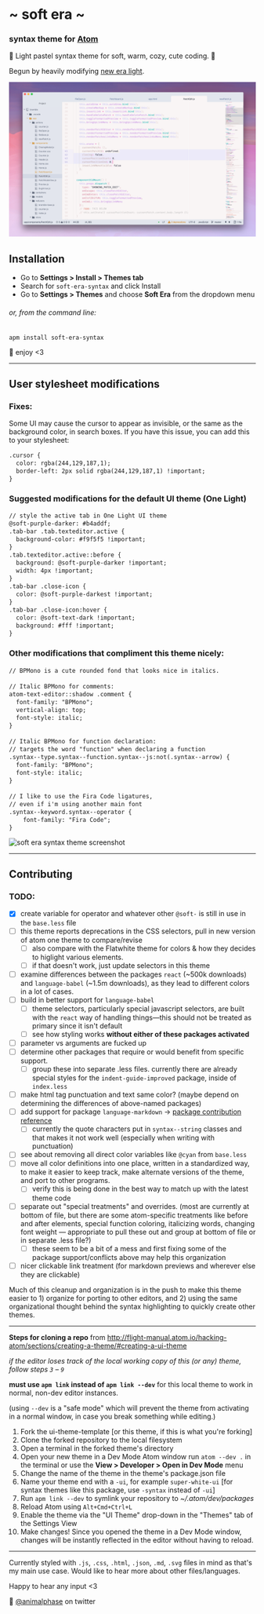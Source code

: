 # \~ soft era \~

### syntax theme for [Atom](https://atom.io/)

🌸 Light pastel syntax theme for soft, warm, cozy, cute coding. 🌱

Begun by heavily modifying [new era light](https://github.com/juanmnl/new-era-light-syntax-theme).

![soft era syntax theme screenshot](screenshot.png)

## Installation

- Go to **Settings > Install > Themes tab**
- Search for `soft-era-syntax` and click Install
- Go to **Settings > Themes** and choose **Soft Era** from the dropdown menu

###### or, from the command line:

```apm install soft-era-syntax```


💾 enjoy <3

---

## User stylesheet modifications

### Fixes:

Some UI may cause the cursor to appear as invisible, or the same as the background color, in search boxes. If you have this issue, you can add this to your stylesheet:

```
.cursor {
  color: rgba(244,129,187,1);
  border-left: 2px solid rgba(244,129,187,1) !important;
}
```

### Suggested modifications for the default UI theme (One Light)

```
// style the active tab in One Light UI theme
@soft-purple-darker: #b4addf;
.tab-bar .tab.texteditor.active {
  background-color: #f9f5f5 !important;
}
.tab.texteditor.active::before {
  background: @soft-purple-darker !important;
  width: 4px !important;
}
.tab-bar .close-icon {
  color: @soft-purple-darkest !important;
}
.tab-bar .close-icon:hover {
  color: @soft-text-dark !important;
  background: #fff !important;
}
```

### Other modifications that compliment this theme nicely:

```
// BPMono is a cute rounded fond that looks nice in italics.

// Italic BPMono for comments:
atom-text-editor::shadow .comment {
  font-family: "BPMono";
  vertical-align: top;
  font-style: italic;
}

// Italic BPMono for function declaration:
// targets the word "function" when declaring a function
.syntax--type.syntax--function.syntax--js:not(.syntax--arrow) {
  font-family: "BPMono";
  font-style: italic;
}

// I like to use the Fira Code ligatures,
// even if i'm using another main font
.syntax--keyword.syntax--operator {
    font-family: "Fira Code";
}
```

![soft era syntax theme screenshot](screenshot2.png)

---

## Contributing

### TODO:
- [x] create variable for operator and whatever other `@soft-` is still in use in the `base.less` file
- [ ] this theme reports deprecations in the CSS selectors, pull in new version of atom one theme to compare/revise
  - [ ] also compare with the Flatwhite theme for colors & how they decides to higlight various elements.
  - [ ] if that doesn't work, just update selectors in this theme
- [ ] examine differences between the packages `react` (~500k downloads) and `language-babel` (~1.5m downloads), as they lead to different colors in a lot of cases.
- [ ] build in better support for  `language-babel`
  - [ ] theme selectors, particularly special javascript selectors, are built with the `react` way of handling things—this should not be treated as primary since it isn't default
  - [ ] see how styling works **without either of these packages activated**
- [ ] parameter vs arguments are fucked up
- [ ] determine other packages that require or would benefit from specific support.
  - [ ] group these into separate .less files. currently there are already special styles for the `indent-guide-improved` package, inside of `index.less`
- [ ] make html tag punctuation and text same color? (maybe depend on determining the differences of above-named packages)
- [ ] add support for package `language-markdown` -> [package contribution reference](https://github.com/burodepeper/language-markdown/blob/master/CONTRIBUTING.md#syntax-theme-support)
  - [ ] currently the quote characters put in `syntax--string` classes and that makes it not work well (especially when writing with punctuation)
- [ ] see about removing all direct color variables like `@cyan` from `base.less`
- [ ] move all color definitions into one place, written in a standardized way, to make it easier to keep track, make alternate versions of the theme, and port to other programs.
  - [ ] verify this is being done in the best way to match up with the latest theme code
- [ ] separate out "special treatments" and overrides. (most are currently at bottom of file, but there are some atom-specific treatments like before and after elements, special function coloring, italicizing words, changing font weight — appropriate to pull these out and group at bottom of file or in separate .less file?)
  - [ ] these seem to be a bit of a mess and first fixing some of the package support/conflicts above may help this organization
- [ ] nicer clickable link treatment (for markdown previews and wherever else they are clickable)

Much of this cleanup and organization is in the push to make this theme easier to 1) organize for porting to other editors, and 2) using the same organizational thought behind the syntax highlighting to quickly create other themes.

---

**Steps for cloning a repo** from http://flight-manual.atom.io/hacking-atom/sections/creating-a-theme/#creating-a-ui-theme

*if the editor loses track of the local working copy of this (or any) theme, follow steps `3` – `9`*

**must use `apm link` instead of `apm link --dev`** for this local theme to work in normal, non-dev editor instances.

(using `--dev` is a "safe mode" which will prevent the theme from activating in a normal window, in case you break something while editing.)

1. Fork the ui-theme-template [or this theme, if this is what you're forking]
1. Clone the forked repository to the local filesystem
1. Open a terminal in the forked theme's directory
1. Open your new theme in a Dev Mode Atom window run `atom --dev .` in the terminal or use the **View > Developer > Open in Dev Mode** menu
1. Change the name of the theme in the theme's package.json file
1. Name your theme end with a `-ui`, for example `super-white-ui` [for syntax themes like this package, use `-syntax` instead of `-ui`]
1. Run `apm link --dev` to symlink your repository to *~/.atom/dev/packages*
1. Reload Atom using `Alt+Cmd+Ctrl+L`
1. Enable the theme via the "UI Theme" drop-down in the "Themes" tab of the Settings View
1. Make changes! Since you opened the theme in a Dev Mode window, changes will be instantly reflected in the editor without having to reload.

---

Currently styled with `.js`, `.css`, `.html`, `.json`, `.md`, `.svg` files in mind as that's my main use case. Would like to hear more about other files/languages.

Happy to hear any input <3

💖 [@animalphase](https://twitter.com/animalphase) on twitter

